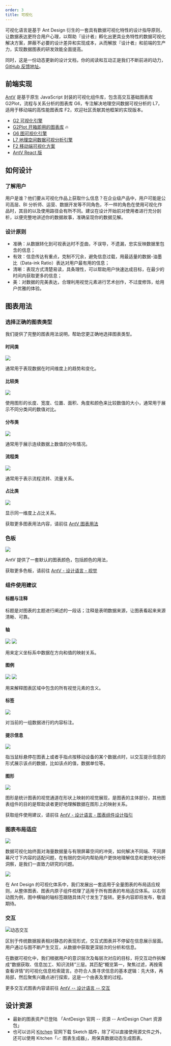 ```yaml
---
order: 3
title: 可视化
---
```


可视化语言是基于 Ant Design 衍生的一套具有数据可视化特性的设计指导原则，让数据表达更符合用户心理，以帮助『设计者』孵化出更具业务特性的数据可视化解决方案，屏蔽不必要的设计差异和实现成本，从而解放『设计者』和前端的生产力，实现数据图表的研发效能全面提高。

同时，这是一份动态更新的设计文档，你的阅读和互动正是我们不断前进的动力，[GitHub 反馈地址](https://github.com/antvis/site/issues)。

## 前端实现

[AntV](https://antv.vision/zh) 是基于原生 JavaScript 封装的可视化组件库，包含高交互基础图表库 G2Plot，流程与关系分析的图表库 G6，专注解决地理空间数据可视分析的 L7，适用于移动端的高性能图表库 F2，欢迎社区贡献其他框架的实现版本。

- [G2 可视化引擎](https://g2.antv.vision/zh)
- [G2Plot 开箱即用的图表库](https://g2plot.antv.vision/zh) 🔥
- [G6 图可视化引擎](https://g6.antv.vision/zh)
- [L7 地理空间数据可视分析引擎](https://l7.antv.vision/zh)
- [F2 移动端可视化方案](https://f2.antv.vision/zh)
- [AntV React 版](https://charts.ant.design)

## 如何设计

### 了解用户

用户是谁？他们要从可视化作品上获取什么信息？在企业级产品中，用户可能是公司高层、BI 分析师、运营、数据开发等不同角色，不一样的角色在使用可视化作品时，其目的以及使用路径会有所不同。建议在设计开始前对使用者进行充分剖析，以便完整地讲述你的数据故事，准确呈现你的数据见解。

### 设计原则

- 准确：从数据转化到可视表达时不歪曲，不误导，不遗漏，忠实反映数据里包含的信息；
- 有效：信息传达有重点，克制不冗余，避免信息过载，用最适量的数据-油墨比（Data-ink Ratio）表达对用户最有用的信息；
- 清晰：表现方式清楚易读，具条理性，可以帮助用户快速达成目标，在最少的时间内获取更多的信息；
- 美：对数据的完美表达，合理利用视觉元素进行艺术创作，不过度修饰，给用户优雅的体验。

## 图表用法

### 选择正确的图表类型

我们提供了完整的图表用法说明，帮助您更正确地选择图表类型。

#### 时间类

<ImagePreview>
<img class="preview-img no-padding" description="代表类型：折线图、面积图等" src="https://gw.alipayobjects.com/mdn/rms_08e378/afts/img/A*z0ZSRabgdpQAAAAAAAAAAABkARQnAQ" />
</ImagePreview>

通常用于表现数据在时间维度上的趋势和变化。

#### 比较类

<ImagePreview>
<img class="preview-img no-padding" description="代表类型：柱状图、气泡图等" src="https://gw.alipayobjects.com/mdn/rms_08e378/afts/img/A*mvE4T6jti5QAAAAAAAAAAABkARQnAQ" />
</ImagePreview>

使用图形的长度、宽度、位置、面积、角度和颜色来比较数值的大小，通常用于展示不同分类间的数值对比。

#### 分布类

<ImagePreview>
<img class="preview-img no-padding" description="代表类型：散点图、箱形图等" src="https://gw.alipayobjects.com/mdn/rms_08e378/afts/img/A*_ft8Soe5p6EAAAAAAAAAAABkARQnAQ" />
</ImagePreview>

通常用于展示连续数据上数值的分布情况。

#### 流程类

<ImagePreview>
<img class="preview-img no-padding" description="代表类型：漏斗图等" src="https://gw.alipayobjects.com/mdn/rms_08e378/afts/img/A*kJj6Qo3-UFIAAAAAAAAAAABkARQnAQ" />
</ImagePreview>

通常用于表示流程流转、流量关系。

#### 占比类

<ImagePreview>
<img class="preview-img no-padding" description="代表类型：环图、饼图、百分比堆叠类型图表等" src="https://gw.alipayobjects.com/mdn/rms_08e378/afts/img/A*52XJRK9B0KUAAAAAAAAAAABkARQnAQ" />
</ImagePreview>

显示同一维度上占比关系。

获取更多图表用法内容，请前往 [AntV 图表用法](https://antv-2018.alipay.com/zh-cn/vis/chart/index.html)

### 色板

<ImagePreview>
<img class="preview-img no-padding" description="AntV 官方默认色板示例" src="https://gw.alipayobjects.com/mdn/rms_08e378/afts/img/A*Skn6TZsQ7ksAAAAAAAAAAABkARQnAQ" />
</ImagePreview>

AntV 提供了一套默认的图表颜色，包括颜色的用法，

获取更多色板，请前往 [AntV - 设计语言 - 视觉](https://antv.vision/specification/language/palette)

### 组件使用建议

#### 标题与注释

标题是对图表的主题进行阐述的一段话；注释是表明数据来源，让图表看起来来源清晰、可靠。

#### 轴

<ImagePreview>
<img class="preview-img no-padding" description="轴的元素" src="https://gw.alipayobjects.com/mdn/rms_08e378/afts/img/A*i4tXQZkMGrMAAAAAAAAAAABkARQnAQ" />
</ImagePreview>

<ImagePreview>
<img class="preview-img no-padding" description="轴的分类" src="https://gw.alipayobjects.com/mdn/rms_08e378/afts/img/A*-ycMQZ48GykAAAAAAAAAAABkARQnAQ" />
</ImagePreview>

用来定义坐标系中数据在方向和值的映射关系。

#### 图例

<ImagePreview>
<img class="preview-img no-padding" description="图例的元素" src="https://gw.alipayobjects.com/mdn/rms_08e378/afts/img/A*8oYwRJbGmhMAAAAAAAAAAABkARQnAQ" />
</ImagePreview>

<ImagePreview>
<img class="preview-img no-padding" description="图例的分类" src="https://gw.alipayobjects.com/mdn/rms_08e378/afts/img/A*sSGjRJGyrqQAAAAAAAAAAABkARQnAQ" />
</ImagePreview>

用来解释图表区域中包含的所有视觉元素的含义。

#### 标签

<ImagePreview>
<img class="preview-img no-padding" description="标签的分类" src="https://gw.alipayobjects.com/mdn/rms_08e378/afts/img/A*j2gNQ4E-wAoAAAAAAAAAAABkARQnAQ" />
</ImagePreview>

对当前的一组数据进行的内容标注。

#### 提示信息

<ImagePreview>
<img class="preview-img no-padding" description="提示信息的元素" src="https://gw.alipayobjects.com/zos/basement_prod/f9683e72-81a4-47cc-a208-6570187cce11.svg" />
</ImagePreview>

指当鼠标悬停在图表上或者手指点按移动设备的某个数据点时，以交互提示信息的形式展示该点的数据，比如该点的值，数据单位等。

#### 图形

<ImagePreview>
<img class="preview-img no-padding" description="图形的分类" src="https://gw.alipayobjects.com/mdn/rms_08e378/afts/img/A*itDLQb2fXpkAAAAAAAAAAABkARQnAQ" />
</ImagePreview>

图形是统计图表的视觉通道在形状上映射的视觉展现，是图表的主体部分，其他图表组件的目的是帮助读者更好地理解数据在图形上的映射关系。

获取组件使用建议，请前往 [AntV - 设计语言 - 图表组件设计指引](https://antv.vision/zh/docs/specification/components/titlenotes)

### 图表布局适应

<ImagePreview>
<img class="preview-img no-padding" description="图表响应式示意" src="https://gw.alipayobjects.com/mdn/rms_08e378/afts/img/A*0vfXTIlbSXwAAAAAAAAAAABkARQnAQ" />
</ImagePreview>

数据可视化始终面对海量数据量与有限屏幕空间的冲突，如何解决不同端、不同屏幕尺寸下内容的适配问题，在有限的空间内帮助用户更快地理解信息和更快地分析洞察，是我们一直致力研究的问题。

<ImagePreview>
<img class="preview-img no-padding" description="设计思路" src="https://gw.alipayobjects.com/mdn/rms_08e378/afts/img/A*WsO3T5klNMIAAAAAAAAAAABkARQnAQ" />
</ImagePreview>

在 Ant Design 的可视化体系中，我们发展出一套适用于全量图表的布局适应规则，从整体图表、图表内原子组件梳理了适用于所有图表的布局适应体系。以右侧动图为例，图中横轴的轴标签跟随具体尺寸发生了旋转。更多内容即将发布，敬请期待。

### 交互

<ImagePreview>
  <img alt="动态交互" src="https://gw.alipayobjects.com/mdn/rms_08e378/afts/img/A*QXtKSIMgaOUAAAAAAAAAAABkARQnAQ" />
</ImagePreview>

区别于传统数据报表相对静态的表现形式，交互式图表并不停留在信息展示层面。用户通过与图不断产生交互，从数据中获取更深层次的分析和信息。

在数据可视化中，我们根据用户的意识层次及每层次对应的目标，将交互动作拆解成“数据获取、信息加工、知识流转”三层。其匹配“概览第一，聚焦过滤，再按需查看详情”的可视化信息检索箴言。亦符合人类寻求信息的基本逻辑：先大体，再局部，然后聚焦兴趣点进行探索，这是一个由表及里的过程。

更多交互式图表内容请前往 [AntV -- 设计语言 -- 交互](https://antv.vision/zh/docs/specification/language/interact)

## 设计资源

- 最新的图表资产已登陆 「AntDesign 官网 -- 资源 -- AntDesign Chart 资源包」
- 也可以访问 [Kitchen](https://kitchen.alipay.com/) 官网下载 Sketch 插件，除了可以直接使用源文件之外，还可以使用 Kitchen「📈 图表生成器」，用保真数据动态生成图表。
